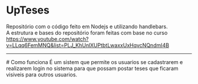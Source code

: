 # UpTeses
Repositório com o código feito em Nodejs e utilizando handlebars.<br>
A estrutura e bases do repositório foram feitas com base no curso <br>
https://www.youtube.com/watch?v=LLqq6FemMNQ&list=PLJ_KhUnlXUPtbtLwaxxUxHqvcNQndmI4B
<hr>
# Como funciona
É um sistem que permite os usuarios se cadastrarem e realizarem login no sistema
para que possam postar teses que ficaram visiveis para outros usuarios.
